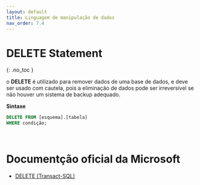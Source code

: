 ```yaml
---
layout: default
title: Linguagem de manipulação de dados
nav_order: 7.4
---
```



# DELETE Statement
{: .no_toc }


o **DELETE** é utilizado para remover dados de uma base de dados, e deve ser usado com cautela, pois a eliminação de dados pode ser irreversível se não houver um sistema de backup adequado.


**Sintaxe** 

```sql
DELETE FROM [esquema].[tabela]
WHERE condição;
```


<br>

# Documentção oficial da Microsoft

- [DELETE (Transact-SQL)](https://learn.microsoft.com/en-us/sql/t-sql/statements/delete-transact-sql)
